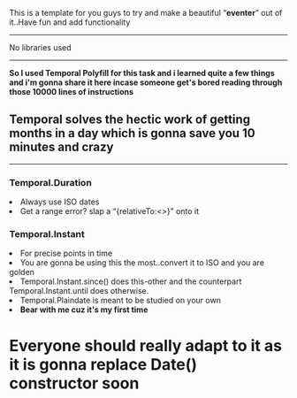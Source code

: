 This is a template for you guys to try and make a beautiful <q><b>eventer</b></q> out of it..Have fun and add functionality<hr />
No libraries used <hr />
<b>So I used Temporal Polyfill for this task and i learned quite a few things and i'm gonna share it here incase someone get's bored reading through those 10000 lines of instructions </b>
<h2>Temporal solves the hectic work of getting months in a day which is gonna save you 10 minutes and crazy </h2><hr />
<h3>Temporal.Duration</h3>
<li>Always use ISO dates</li>
<li>Get a range error? slap a <q>{relativeTo:<>}</q> onto it</li>
<h3>Temporal.Instant</h3>
<li>For precise points in time</li>
<li>You are gonna be using this the most..convert it to ISO and you are golden</li>
<li>Temporal.Instant.since() does  this-other and the counterpart Temporal.Instant.until does otherwise.</li>
<li>Temporal.Plaindate is meant to be studied on your own</li>
<li><b>Bear with me cuz it's my first time</b></li>
<h1>Everyone should really adapt to it as it is gonna replace Date() constructor soon</h1>